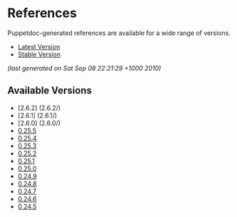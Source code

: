 # References

Puppetdoc-generated references are available for a wide range of versions.

* [Latest Version](latest/)
* [Stable Version](stable/)

*(last generated on Sat Sep 08 22:21:29 +1000 2010)*

Available Versions
------------------

* [2.6.2] (2.6.2/)
* [2.6.1] (2.6.1/)
* [2.6.0] (2.6.0/)
* [0.25.5](0.25.5/)
* [0.25.4](0.25.4/)
* [0.25.3](0.25.3/)
* [0.25.2](0.25.2/)
* [0.25.1](0.25.1/)
* [0.25.0](0.25.0/)
* [0.24.9](0.24.9/)
* [0.24.8](0.24.8/)
* [0.24.7](0.24.7/)
* [0.24.6](0.24.6/)
* [0.24.5](0.24.5/)
